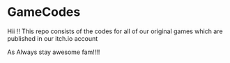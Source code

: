# GameCodes
Hii !!
This repo consists of the codes for all of our original games which are published in our itch.io account 

As Always stay awesome fam!!!!
